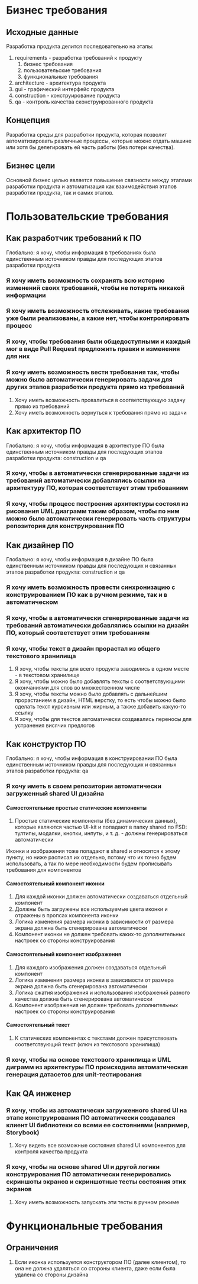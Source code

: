 # Бизнес требования
## Исходные данные
Разработка продукта делится последовательно на этапы:
1. requirements - разработка требований к продукту
	1. бизнес требования
	2. пользовательские требования
	3. функциональные требования
2. architecture - архитектура продукта
3. gui - графический интерфейс продукта
4. construction - конструирование продукта
5. qa - контроль качества сконструированного продукта
## Концепция
Разработка среды для разработки продукта, которая позволит автоматизировать различные процессы, которые можно отдать машине или хотя бы делегировать ей часть работы (без потери качества).
## Бизнес цели
Основной бизнес целью является повышение связности между этапами разработки продукта и автоматизация как взаимодействия этапов разработки продукта, так и самих этапов.
# Пользовательские требования
## Как разработчик требований к ПО
Глобально: я хочу, чтобы информация в требованиях была единственным источником правды для последующих этапов разработки продукта
### Я хочу иметь возможность сохранять всю историю изменений своих требований, чтобы не потерять никакой информации
### Я хочу иметь возможность отслеживать, какие требования уже были реализованы, а какие нет, чтобы контролировать процесс
### Я хочу, чтобы требования были общедоступными и каждый мог в виде Pull Request предложить правки и изменения для них
### Я хочу иметь возможность вести требования так, чтобы можно было автоматически генерировать задачи для других этапов разработки продукта прямо из требований
1. Хочу иметь возможность провалиться в соответствующую задачу прямо из требований
2. Хочу иметь возможность вернуться к требования прямо из задачи
## Как архитектор ПО
Глобально: я хочу, чтобы информация в архитектуре ПО была единственным источником правды для последующих этапов разработки продукта: construction и qa
### Я хочу, чтобы в автоматически сгенерированные задачи из требований автоматически добавлялись ссылки на архитектуру ПО, которая соответствует этим требованиям
### Я хочу, чтобы процесс построения архитектуры состоял из рисования UML диаграмм таким образом, чтобы по ним можно было автоматически генерировать часть структуры репозитория для конструирования ПО
## Как дизайнер ПО
Глобально: я хочу, чтобы информация в дизайне ПО была единственным источником правды для последующих и связанных этапов разработки продукта: construction и qa
### Я хочу иметь возможность провести синхронизацию с конструированием ПО как в ручном режиме, так и в автоматическом
### Я хочу, чтобы в автоматически сгенерированные задачи из требований автоматически добавлялись ссылки на дизайн ПО, который соответствует этим требованиям
### Я хочу, чтобы текст в дизайн прорастал из общего текстового хранилища
1. Я хочу, чтобы тексты для всего продукта заводились в одном месте - в текстовом хранилище
2. Я хочу, чтобы можно было добавлять тексты с соответствующими окончаниями для слов во множественном числе
3. Я хочу, чтобы тексты можно было добавлять с дальнейшим прорастанием в дизайн, HTML верстку, то есть чтобы можно было сделать текст курсивным или жирным, а также добавить какую-то ссылку
4. Я хочу, чтобы для текстов автоматически создавались переносы для устранения висячих предлогов
## Как конструктор ПО
Глобально: я хочу, чтобы информация в конструировании ПО была единственным источником правды для последующих и связанных этапов разработки продукта:  qa
### Я хочу иметь в своем репозитории автоматически загруженный shared UI дизайна
#### Самостоятельные простые статические компоненты
1. Простые статические компоненты (без динамических данных), которые являются частью UI-kit и попадают в папку shared по FSD: тултипы, модалки, кнопки, инпуты, и т. д. - должны генерироваться автоматически

Иконки и изображения тоже попадают в shared и относятся к этому пункту, но ниже расписал их отдельно, потому что их точно будем использовать, а так по мере необходимости будем прописывать требования для компонентов
#### Самостоятельный компонент иконки
1. Для каждой иконки должен автоматически создаваться отдельный компонент
2. Должны быть загружены все используемые цвета иконки и отражены в пропсах компонента иконки
3. Логика изменения размера иконки в зависимости от размера экрана должна быть сгенерирована автоматически
4. Компонент иконки не должен требовать каких-то дополнительных настроек со стороны конструирования
#### Самостоятельный компонент изображения
1. Для каждого изображения должен создаваться отдельный компонент
2. Логика изменения размера иконки в зависимости от размера экрана должна быть сгенерирована автоматически
3. Логика сжатия изображения и использования изображений разного качества должна быть сгенерирована автоматически
4. Компонент изображения не должен требовать дополнительных настроек со стороны конструирования
#### Самостоятельный текст
1. К статических компонентах с текстами должен присутствовать соответствующий текст (ключ из текстового хранилища)
### Я хочу, чтобы на основе текстового хранилища и UML диграмм из архитектуры ПО происходила автоматическая генерация датасетов для unit-тестирования
## Как QA инженер

### Я хочу, чтобы из автоматически загруженного shared UI на этапе конструирования ПО автоматически создавался клиент UI библиотеки со всеми ее состояниями (например, Storybook)
1. Хочу видеть все возможные состояния shared UI компонентов для контроля качества продукта
### Я хочу, чтобы на основе shared UI и другой логики конструирования ПО автоматически генерировались скриншоты экранов и скриншотные тесты состояния этих экранов
1. Хочу иметь возможность запускать эти тесты в ручном режиме
# Функциональные требования
## Ограничения
1. Если иконка используется конструктором ПО (далее клиентом), то она не должна удаляться со стороны клиента, даже если была удалена со стороны дизайна
